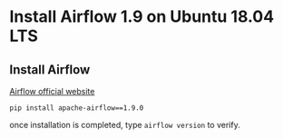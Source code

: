 # Install Airflow 1.9 on Ubuntu 18.04 LTS

## Install Airflow

[Airflow official website](https://airflow.apache.org/installation.html)

```
pip install apache-airflow==1.9.0
```

once installation is completed, type `airflow version` to verify.


